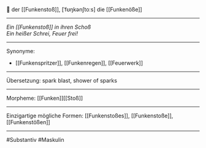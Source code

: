 🔵 der [[Funkenstoß]], [ˈfʊŋkənʃtoːs]
die [[Funkenöße]]

---
*Ein [[Funkenstoß]] in ihren Schoß*  
*Ein heißer Schrei, Feuer frei!*  
  
---
Synonyme:
- [[Funkenspritzer]], [[Funkenregen]], [[Feuerwerk]]

---
Übersetzung: spark blast, shower of sparks

---
Morpheme:
[[Funken]][[Stoß]]

---
Einzigartige mögliche Formen: [[Funkenstoßes]], [[Funkenstoße]], [[Funkenstößen]]

---
#Substantiv #Maskulin